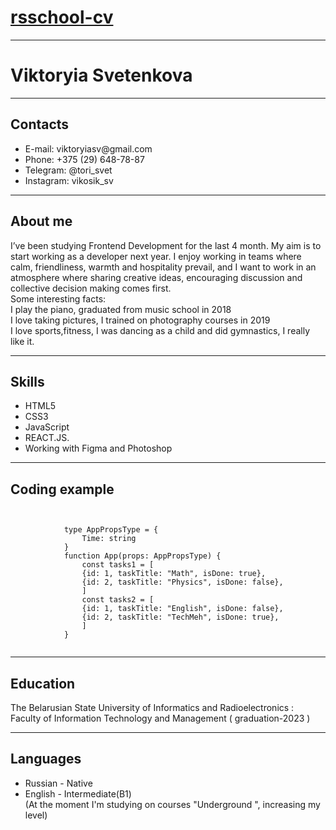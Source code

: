 <body>
    <div class="container-lg  px-5 my-5 markdown-body">
        <h1><a href="https://Vikktoriasv.github.io/rsschool-cv/">rsschool-cv</a></h1>
        <hr/>
        <h1 id="order-summary"> Viktoryia Svetenkova </h1>
        <hr/>
        <h2 id="contacts">Contacts</h2>
        <ul>
            <li>E-mail: viktoryiasv@gmail.com</li>
            <li>Phone: +375 (29) 648-78-87 </li>
            <li>Telegram: @tori_svet</li>
            <li>Instagram: vikosik_sv </li>
        </ul>
        <hr/>
        <h2 id="contacts">About me</h2>
        I’ve been studying Frontend Development for the last 4 month. My aim is to start working as a developer next year.
        I enjoy working in teams where calm, friendliness, warmth and hospitality prevail, and I want to work in an atmosphere where sharing creative ideas, encouraging discussion and collective decision making comes first.<br/>
        Some interesting facts:<br/> I play the piano, graduated from music school in 2018 <br/> I love taking pictures, I trained on photography courses in 2019 <br/> I love sports,fitness, I was dancing as a child and  did gymnastics, I really like it.
        <hr/>
        <h2 id="contacts">Skills</h2>
        <ul>
            <li>HTML5</li>
            <li>CSS3 </li>
            <li>JavaScript</li>
            <li>REACT.JS.</li>
            <li>Working with Figma and Photoshop</li>
        </ul>
        <hr/>
        <h2 id="contacts">Coding example</h2>
        <div class="language-js highlighter-rouge">
             <code> <div class="highlight"><pre class="highlight">
            type AppPropsType = {
                Time: string
            }
            function App(props: AppPropsType) {
                const tasks1 = [
                {id: 1, taskTitle: "Math", isDone: true},
                {id: 2, taskTitle: "Physics", isDone: false},
                ]
                const tasks2 = [
                {id: 1, taskTitle: "English", isDone: false},
                {id: 2, taskTitle: "TechMeh", isDone: true},
                ]
            }
        </code></pre></div>
        </div>
        <hr/>
        <h2 id="contacts">Education </h2>
        The Belarusian State University of Informatics and Radioelectronics :<br/> Faculty of Information Technology and Management ( graduation-2023 )
        <hr/>
        <h2 id="contacts" > Languages </h2>
        <ul>
            <li>Russian - Native </li>
            <li>English - Intermediate(B1) <br/> (At the moment I'm studying on courses "Underground ", increasing my level) </li>
        </ul> 
    </div>
</body>
</html>
